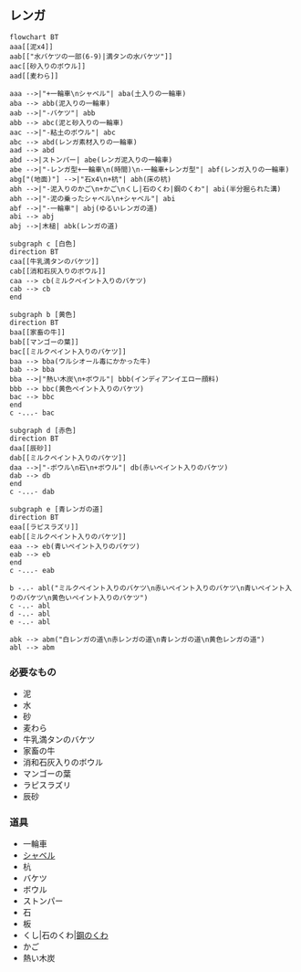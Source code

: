 ## レンガ
```mermaid
flowchart BT
aaa[[泥x4]]
aab[["水バケツの一部(6-9)|満タンの水バケツ"]]
aac[[砂入りのボウル]]
aad[[麦わら]]

aaa -->|"+一輪車\nシャベル"| aba(土入りの一輪車)
aba --> abb(泥入りの一輪車)
aab -->|"-バケツ"| abb
abb --> abc(泥と砂入りの一輪車)
aac -->|"-粘土のボウル"| abc
abc --> abd(レンガ素材入りの一輪車)
aad --> abd
abd -->|ストンパー| abe(レンガ泥入りの一輪車)
abe -->|"-レンガ型+一輪車\n(時間)\n-一輪車+レンガ型"| abf(レンガ入りの一輪車)
abg["(地面)"] -->|"石x4\n+杭"| abh(床の杭)
abh -->|"-泥入りのかご\n+かご\nくし|石のくわ|鋼のくわ"| abi(半分掘られた溝)
abh -->|"-泥の乗ったシャベル\n+シャベル"| abi
abf -->|"-一輪車"| abj(ゆるいレンガの道)
abi --> abj
abj -->|木槌| abk(レンガの道)

subgraph c [白色]
direction BT
caa[[牛乳満タンのバケツ]]
cab[[消和石灰入りのボウル]]
caa --> cb(ミルクペイント入りのバケツ)
cab --> cb
end

subgraph b [黄色]
direction BT
baa[[家畜の牛]]
bab[[マンゴーの葉]]
bac[[ミルクペイント入りのバケツ]]
baa --> bba(ウルシオール毒にかかった牛)
bab --> bba
bba -->|"熱い木炭\n+ボウル"| bbb(インディアンイエロー顔料)
bbb --> bbc(黄色ペイント入りのバケツ)
bac --> bbc
end
c -...- bac

subgraph d [赤色]
direction BT
daa[[辰砂]]
dab[[ミルクペイント入りのバケツ]]
daa -->|"-ボウル\n石\n+ボウル"| db(赤いペイント入りのバケツ)
dab --> db
end
c -...- dab

subgraph e [青レンガの道]
direction BT
eaa[[ラピスラズリ]]
eab[[ミルクペイント入りのバケツ]]
eaa --> eb(青いペイント入りのバケツ)
eab --> eb
end
c -...- eab

b -..- abl("ミルクペイント入りのバケツ\n赤いペイント入りのバケツ\n青いペイント入りのバケツ\n黄色いペイント入りのバケツ")
c -..- abl
d -..- abl
e -..- abl

abk --> abm("白レンガの道\n赤レンガの道\n青レンガの道\n黄色レンガの道")
abl --> abm
```
### 必要なもの
* 泥
* 水
* 砂
* 麦わら
* 牛乳満タンのバケツ
* 家畜の牛
* 消和石灰入りのボウル
* マンゴーの葉
* ラピスラズリ
* 辰砂
### 道具
* 一輪車
* [シャベル](https://github.com/aya-0p/yah-craft-recipe/blob/main/Iron.md)
* 杭
* バケツ
* ボウル
* ストンパー
* 石
* 板
* くし|石のくわ|[鋼のくわ](https://github.com/aya-0p/yah-craft-recipe/blob/main/Iron.md)
* かご
* 熱い木炭
